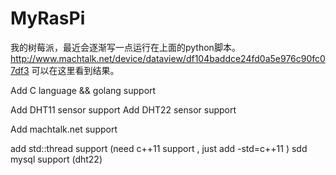 MyRasPi
=======

我的树莓派，最近会逐渐写一点运行在上面的python脚本。
 http://www.machtalk.net/device/dataview/df104baddce24fd0a5e976c90fc07df3 可以在这里看到结果。

Add C language && golang support 

Add DHT11 sensor support 
Add DHT22 sensor support 

Add machtalk.net support 

add std::thread support (need c++11 support , just add -std=c++11 )
sdd mysql support (dht22)





